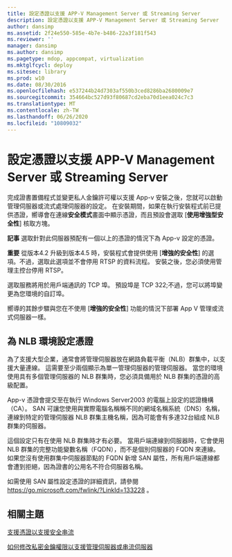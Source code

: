 ```yaml
---
title: 設定憑證以支援 APP-V Management Server 或 Streaming Server
description: 設定憑證以支援 APP-V Management Server 或 Streaming Server
author: dansimp
ms.assetid: 2f24e550-585e-4b7e-b486-22a3f181f543
ms.reviewer: ''
manager: dansimp
ms.author: dansimp
ms.pagetype: mdop, appcompat, virtualization
ms.mktglfcycl: deploy
ms.sitesec: library
ms.prod: w10
ms.date: 08/30/2016
ms.openlocfilehash: e537244b24d7303af550b3ced8286ba2680009e7
ms.sourcegitcommit: 354664bc527d93f80687cd2eba70d1eea024c7c3
ms.translationtype: MT
ms.contentlocale: zh-TW
ms.lasthandoff: 06/26/2020
ms.locfileid: "10809032"
---
```

# 設定憑證以支援 APP-V Management Server 或 Streaming Server


完成證書置備程式並變更私人金鑰許可權以支援 App-v 安裝之後，您就可以啟動管理伺服器或流式處理伺服器的設定。 在安裝期間，如果在執行安裝程式前已提供憑證，嚮導會在連線**安全模式**畫面中顯示憑證，而且預設會選取 [**使用增強型安全性**] 核取方塊。

**記事** 選取針對此伺服器預配有一個以上的憑證的情況下為 App-v 設定的憑證。

 

**重要** 從版本4.2 升級到版本4.5 時，安裝程式會提供使用 [**增強的安全性**] 的選項。不過，選取此選項並不會停用 RTSP 的資料流程。 安裝之後，您必須使用管理主控台停用 RTSP。

 

選取服務將用於用戶端通訊的 TCP 埠。 預設埠是 TCP 322;不過，您可以將埠變更為您環境的自訂埠。

嚮導的其餘步驟與您在不使用 [**增強的安全性**] 功能的情況下部署 App V 管理或流式伺服器一樣。

## 為 NLB 環境設定憑證


為了支援大型企業，通常會將管理伺服器放在網路負載平衡（NLB）群集中，以支援大量連線。 這需要至少兩個顯示為單一管理伺服器的管理伺服器。 當您的環境使用具有多個管理伺服器的 NLB 群集時，您必須具備用於 NLB 群集的憑證的高級配置。

App-v 憑證會提交至在執行 Windows Server2003 的電腦上設定的認證機構（CA）。 SAN 可讓您使用與實際電腦名稱稱不同的網域名稱系統（DNS）名稱，連線到特定的管理伺服器 NLB 群集主機名稱，因為可能會有多達32台組成 NLB 群集的伺服器。

這個設定只有在使用 NLB 群集時才有必要。 當用戶端連線到伺服器時，它會使用 NLB 群集的完整功能變數名稱（FQDN），而不是個別伺服器的 FQDN 來連線。 如果您沒有使用群集中伺服器節點的 FQDN 新增 SAN 屬性，所有用戶端連線都會遭到拒絕，因為證書的公用名不符合伺服器名稱。

如需使用 SAN 屬性設定憑證的詳細資訊，請參閱 <https://go.microsoft.com/fwlink/?LinkId=133228> 。

## 相關主題


[支援憑證以支援安全串流](configuring-certificates-to-support-secure-streaming.md)

[如何修改私密金鑰權限以支援管理伺服器或串流伺服器](how-to-modify-private-key-permissions-to-support-management-server-or-streaming-server.md)

 

 





